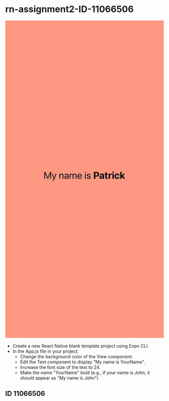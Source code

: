 # rn-assignment2-ID-11066506

![screenshot](screenshot.jpg)

- Create a new React Native blank template project using Expo CLI.
- In the App.js file in your project:
  - Change the background color of the View component.
  - Edit the Text component to display "My name is YourName".
  - Increase the font size of the text to 24.
  - Make the name "YourName" bold (e.g., if your name is John, it should appear as
"My name is John")

## ID 11066506